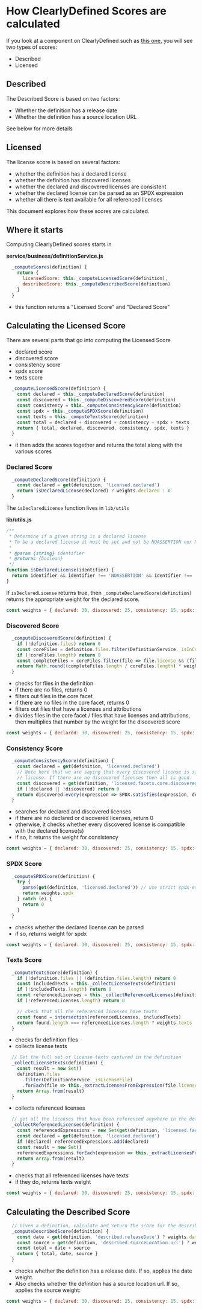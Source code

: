 # How ClearlyDefined Scores are calculated

If you look at a component on ClearlyDefined such as [this one](https://clearlydefined.io/definitions/maven/mavencentral/org.opendaylight.controller/sal-common-util/4.0.6), you will see two types of scores:

- Described
- Licensed

## Described

The Described Score is based on two factors:

- Whether the definition has a release date
- Whether the definition has a source location URL

See below for more details

## Licensed

The license score is based on several factors:

- whether the definition has a declared license
- whether the definition has discovered licenses
- whether the declared and discovered licenses are consistent
- whether the declared license can be parsed as an SPDX expression
- whether all there is text available for all referenced licenses

This document explores how these scores are calculated.

## Where it starts

Computing ClearlyDefined scores starts in

**service/business/definitionService.js**

```javascript
  _computeScores(definition) {
    return {
      licensedScore: this._computeLicensedScore(definition),
      describedScore: this._computeDescribedScore(definition)
    }
  }
```

- this function returns a "Licensed Score" and "Declared Score"

## Calculating the Licensed Score

There are several parts that go into computing the Licensed Score

- declared score
- discovered score
- consistency score
- spdx score
- texts score

```javascript
  _computeLicensedScore(definition) {
    const declared = this._computeDeclaredScore(definition)
    const discovered = this._computeDiscoveredScore(definition)
    const consistency = this._computeConsistencyScore(definition)
    const spdx = this._computeSPDXScore(definition)
    const texts = this._computeTextsScore(definition)
    const total = declared + discovered + consistency + spdx + texts
    return { total, declared, discovered, consistency, spdx, texts }
  }
```

- it then adds the scores together and returns the total along with the various scores

### Declared Score

```javascript
  _computeDeclaredScore(definition) {
    const declared = get(definition, 'licensed.declared')
    return isDeclaredLicense(declared) ? weights.declared : 0
  }
```

The `isDeclaredLicense` function lives in `lib/utils`

**lib/utils.js**

```javascript
/**
 * Determine if a given string is a declared license
 * To be a declared license it must be set and not be NOASSERTION nor NONE
 *
 * @param {string} identifier
 * @returns {boolean}
 */
function isDeclaredLicense(identifier) {
  return identifier && identifier !== 'NOASSERTION' && identifier !== 'NONE'
}
```

If `isDeclaredLicense` returns true, then `_computeDeclaredScore(definition)` returns the appropriate weight for the declared score.

```javascript
const weights = { declared: 30, discovered: 25, consistency: 15, spdx: 15, texts: 15, date: 30, source: 70 }
```

### Discovered Score

```javascript
  _computeDiscoveredScore(definition) {
    if (!definition.files) return 0
    const coreFiles = definition.files.filter(DefinitionService._isInCoreFacet)
    if (!coreFiles.length) return 0
    const completeFiles = coreFiles.filter(file => file.license && (file.attributions && file.attributions.length))
    return Math.round((completeFiles.length / coreFiles.length) * weights.discovered)
  }
```

- checks for files in the definition
- if there are no files, returns 0
- filters out files in the core facet
- if there are no files in the core facet, returns 0
- filters out files that have a licenses and attributions
- divides files in the core facet / files that have licenses and attributions, then multiplies that number by the weight for the discovered score

```javascript
const weights = { declared: 30, discovered: 25, consistency: 15, spdx: 15, texts: 15, date: 30, source: 70 }
```

### Consistency Score

```javascript
  _computeConsistencyScore(definition) {
    const declared = get(definition, 'licensed.declared')
    // Note here that we are saying that every discovered license is satisfied by the declared
    // license. If there are no discovered licenses then all is good.
    const discovered = get(definition, 'licensed.facets.core.discovered.expressions') || []
    if (!declared || !discovered) return 0
    return discovered.every(expression => SPDX.satisfies(expression, declared)) ? weights.consistency : 0
  }
```

- searches for declared and discovered licenses
- if there are no declared or discovered licenses, return 0
- otherwise, it checks whether every discovered license is compatible with the declared license(s)
- if so, it returns the weight for consistency

```javascript
const weights = { declared: 30, discovered: 25, consistency: 15, spdx: 15, texts: 15, date: 30, source: 70 }
```

### SPDX Score

```javascript
  _computeSPDXScore(definition) {
    try {
      parse(get(definition, 'licensed.declared')) // use strict spdx-expression-parse
      return weights.spdx
    } catch (e) {
      return 0
    }
  }
```

- checks whether the declared license can be parsed
- if so, returns weight for spdx

```javascript
const weights = { declared: 30, discovered: 25, consistency: 15, spdx: 15, texts: 15, date: 30, source: 70 }
```

### Texts Score

```javascript
  _computeTextsScore(definition) {
    if (!definition.files || !definition.files.length) return 0
    const includedTexts = this._collectLicenseTexts(definition)
    if (!includedTexts.length) return 0
    const referencedLicenses = this._collectReferencedLicenses(definition)
    if (!referencedLicenses.length) return 0

    // check that all the referenced licenses have texts
    const found = intersection(referencedLicenses, includedTexts)
    return found.length === referencedLicenses.length ? weights.texts : 0
  }
```

- checks for definition files
- collects license texts

```javascript
  // Get the full set of license texts captured in the definition
  _collectLicenseTexts(definition) {
    const result = new Set()
    definition.files
      .filter(DefinitionService._isLicenseFile)
      .forEach(file => this._extractLicensesFromExpression(file.license, result))
    return Array.from(result)
  }
```

- collects referenced licenses

```javascript
  // get all the licenses that have been referenced anywhere in the definition (declared and core)
  _collectReferencedLicenses(definition) {
    const referencedExpressions = new Set(get(definition, 'licensed.facets.core.discovered.expressions') || [])
    const declared = get(definition, 'licensed.declared')
    if (declared) referencedExpressions.add(declared)
    const result = new Set()
    referencedExpressions.forEach(expression => this._extractLicensesFromExpression(expression, result))
    return Array.from(result)
  }
```

- checks that all referenced licenses have texts
- if they do, returns texts weight

```javascript
const weights = { declared: 30, discovered: 25, consistency: 15, spdx: 15, texts: 15, date: 30, source: 70 }
```

## Calculating the Described Score

```javascript
  // Given a definition, calculate and return the score for the described dimension
  _computeDescribedScore(definition) {
    const date = get(definition, 'described.releaseDate') ? weights.date : 0
    const source = get(definition, 'described.sourceLocation.url') ? weights.source : 0
    const total = date + source
    return { total, date, source }
  }
```

- checks whether the definition has a release date. If so, applies the date weight.
- Also checks whether the definition has a source location url. If so, applies the source weight:

```javascript
const weights = { declared: 30, discovered: 25, consistency: 15, spdx: 15, texts: 15, date: 30, source: 70 }
```
